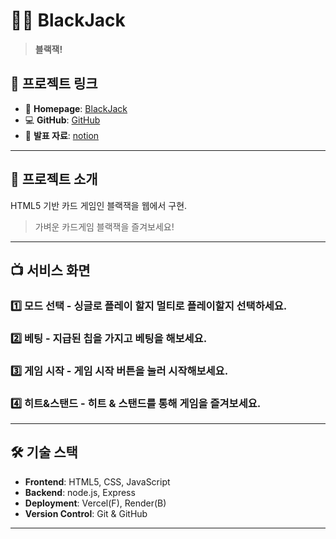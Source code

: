 # 🕵️‍♂️ BlackJack

> **블랙잭!**  

## 🔗 프로젝트 링크

- 🔗 **Homepage**: [BlackJack](https://black-jack-xi-lovat.vercel.app/)
- 💻 **GitHub**: [GitHub](https://github.com/thusja/black-jack)
- 📄 **발표 자료**: [notion](https://rough-lime-f80.notion.site/HTML5-1d12d24c870d80a7be89cd0cc92f10b0)

---

## 📌 프로젝트 소개

HTML5 기반 카드 게임인 블랙잭을 웹에서 구현.

> 가벼운 카드게임 블랙잭을 즐겨보세요!

---

## 📺 서비스 화면

### 1️⃣ **모드 선택** - 싱글로 플레이 할지 멀티로 플레이할지 선택하세요.

### 2️⃣ **베팅** - 지급된 칩을 가지고 베팅을 해보세요.

### 3️⃣ **게임 시작** - 게임 시작 버튼을 눌러 시작해보세요.

### 4️⃣ **히트&스탠드** - 히트 & 스탠드를 통해 게임을 즐겨보세요.

---

## 🛠 기술 스택

- **Frontend**: HTML5, CSS, JavaScript
- **Backend**: node.js, Express
- **Deployment**: Vercel(F), Render(B)
- **Version Control**: Git & GitHub

---
